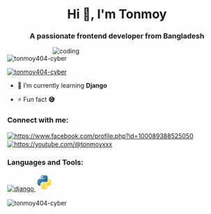 <h1 align="center">Hi 👋, I'm Tonmoy </h1>
<h3 align="center">A passionate frontend developer from Bangladesh</h3>

<img align="right" alt="coding" width="400" src="https://github.com/rudrabarad/Gifs">
<p align="left"> <img src="https://komarev.com/ghpvc/?username=tonmoy404-cyber&label=Profile%20views&color=0e75b6&style=flat" alt="tonmoy404-cyber" /> </p>

<p align="left"> <a href="https://github.com/ryo-ma/github-profile-trophy"><img src="https://github-profile-trophy.vercel.app/?username=tonmoy404-cyber" alt="tonmoy404-cyber" /></a> </p>

- 🌱 I’m currently learning **Django**

- ⚡ Fun fact **😅**

<h3 align="left">Connect with me:</h3>
<p align="left">
<a href="https://fb.com/https://www.facebook.com/profile.php?id=100089388525050" target="blank"><img align="center" src="https://raw.githubusercontent.com/rahuldkjain/github-profile-readme-generator/master/src/images/icons/Social/facebook.svg" alt="https://www.facebook.com/profile.php?id=100089388525050" height="30" width="40" /></a>
<a href="https://www.youtube.com/c/https://youtube.com/@tonmoyxxx" target="blank"><img align="center" src="https://raw.githubusercontent.com/rahuldkjain/github-profile-readme-generator/master/src/images/icons/Social/youtube.svg" alt="https://youtube.com/@tonmoyxxx" height="30" width="40" /></a>
</p>

<h3 align="left">Languages and Tools:</h3>
<p align="left"> <a href="https://www.djangoproject.com/" target="_blank" rel="noreferrer"> <img src="https://cdn.worldvectorlogo.com/logos/django.svg" alt="django" width="40" height="40"/> </a> <a href="https://www.python.org" target="_blank" rel="noreferrer"> <img src="https://raw.githubusercontent.com/devicons/devicon/master/icons/python/python-original.svg" alt="python" width="40" height="40"/> </a> </p>

<p><img align="center" src="https://github-readme-stats.vercel.app/api/top-langs?username=tonmoy404-cyber&show_icons=true&locale=en&layout=compact" alt="tonmoy404-cyber" /></p>
